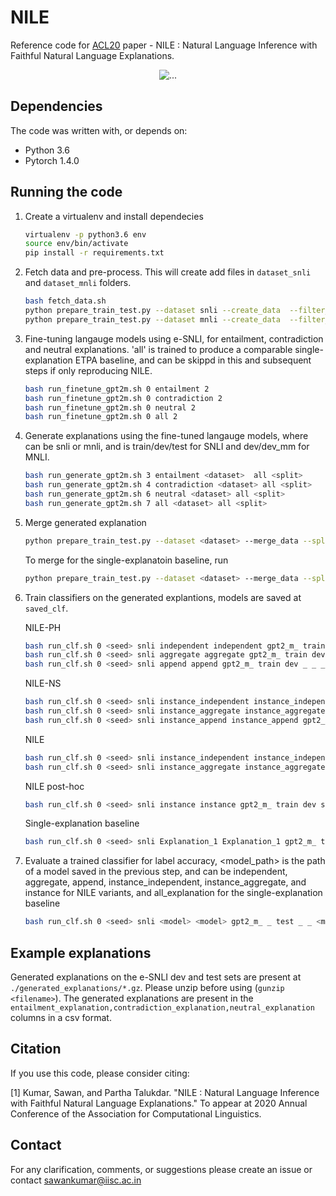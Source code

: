 # NILE
Reference code for [ACL20](http://acl2019.org/) paper -  NILE : Natural Language Inference with Faithful Natural Language Explanations.

<p align="center">
  <img align="center" src="https://github.com/SawanKumar28/nile/blob/master/images/architecture.jpg" alt="...">
</p>

## Dependencies
The code was written with, or depends on:
* Python 3.6
* Pytorch 1.4.0

## Running the code
1. Create a virtualenv and install dependecies
      ```bash
      virtualenv -p python3.6 env
      source env/bin/activate
      pip install -r requirements.txt
      ``` 
1. Fetch data and pre-process. This will create add files in ```dataset_snli``` and ```dataset_mnli``` folders.
      ```bash
      bash fetch_data.sh  
      python prepare_train_test.py --dataset snli --create_data  --filter_repetitions
      python prepare_train_test.py --dataset mnli --create_data  --filter_repetitions
      ```        
1. Fine-tuning langauge models using e-SNLI, for entailment, contradiction and neutral explanations. 'all' is trained to produce a comparable single-explanation ETPA baseline, and can be skippd in this and subsequent steps if only reproducing NILE.
      ```bash
      bash run_finetune_gpt2m.sh 0 entailment 2
      bash run_finetune_gpt2m.sh 0 contradiction 2
      bash run_finetune_gpt2m.sh 0 neutral 2
      bash run_finetune_gpt2m.sh 0 all 2
      ```
1. Generate explanations using the fine-tuned langauge models, where <dataset> can be snli or mnli, and <split> is train/dev/test for SNLI and dev/dev_mm for MNLI.
    ```bash
    bash run_generate_gpt2m.sh 3 entailment <dataset>  all <split>
    bash run_generate_gpt2m.sh 4 contradiction <dataset> all <split>
    bash run_generate_gpt2m.sh 6 neutral <dataset> all <split>
    bash run_generate_gpt2m.sh 7 all <dataset> all <split>
    ```
1. Merge generated explanation
    ```bash
    python prepare_train_test.py --dataset <dataset> --merge_data --split <split> --input_prefix gpt2_m_
    ```
  
    To merge for the single-explanatoin baseline, run
    ```bash
    python prepare_train_test.py --dataset <dataset> --merge_data --split <split> --input_prefix gpt2_m_  --merge_single
    ```
1. Train classifiers on the generated explantions, models are saved at ```saved_clf```.

      NILE-PH
      ```bash
      bash run_clf.sh 0 <seed> snli independent independent gpt2_m_ train dev _ _ _
      bash run_clf.sh 0 <seed> snli aggregate aggregate gpt2_m_ train dev _ _ _
      bash run_clf.sh 0 <seed> snli append append gpt2_m_ train dev _ _ _
      ```   
      NILE-NS
      ```bash
      bash run_clf.sh 0 <seed> snli instance_independent instance_independent gpt2_m_ train dev _ _ _
      bash run_clf.sh 0 <seed> snli instance_aggregate instance_aggregate gpt2_m_ train dev _ _ _
      bash run_clf.sh 0 <seed> snli instance_append instance_append gpt2_m_ train dev _ _ _
      ```
      NILE
      ```bash
      bash run_clf.sh 0 <seed> snli instance_independent instance_independent gpt2_m_ train dev sample _ _
      bash run_clf.sh 0 <seed> snli instance_aggregate instance_aggregate gpt2_m_ train dev sample _ _
      ```   
      NILE post-hoc
      ```bash
      bash run_clf.sh 0 <seed> snli instance instance gpt2_m_ train dev sample _ _
      ```       
      Single-explanation baseline
      ```bash
      bash run_clf.sh 0 <seed> snli Explanation_1 Explanation_1 gpt2_m_ train dev sample _ _
      ```  
1. Evaluate a trained classifier for label accuracy, <model_path> is the path of a model saved in the previous step, and <model> can be independent, aggregate, append, instance_independent, instance_aggregate, and instance for NILE variants, and all_explanation for the single-explanation baseline
      ```bash
      bash run_clf.sh 0 <seed> snli <model> <model> gpt2_m_ _ test _ _ <model_path>
      ```

## Example explanations
Generated explanations on the e-SNLI dev and test sets are present at ```./generated_explanations/*.gz```. Please unzip before using (```gunzip <filename>```).
The generated explanations are present in the ```entailment_explanation,contradiction_explanation,neutral_explanation``` columns in a csv format.

## Citation
If you use this code, please consider citing:

[1] Kumar, Sawan, and Partha Talukdar. "NILE : Natural Language Inference with Faithful Natural Language Explanations." To appear at 2020 Annual Conference of the Association for Computational Linguistics. 
 
## Contact
For any clarification, comments, or suggestions please create an issue or contact sawankumar@iisc.ac.in
